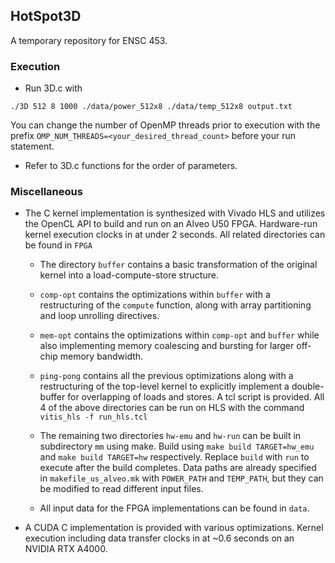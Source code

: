 
## HotSpot3D 

A temporary repository for ENSC 453.

### Execution

* Run 3D.c with
```
./3D 512 8 1000 ./data/power_512x8 ./data/temp_512x8 output.txt
```
You can change the number of OpenMP threads prior to execution with the prefix ```OMP_NUM_THREADS=<your_desired_thread_count>``` before your run statement.

* Refer to 3D.c functions for the order of parameters.

### Miscellaneous
* The C kernel implementation is synthesized with Vivado HLS and utilizes the OpenCL API to build and run on an Alveo U50 FPGA. Hardware-run kernel execution clocks in at under 2 seconds. All related directories can be found in `` FPGA ``
  * The directory `` buffer `` contains a basic transformation of the original kernel into a load-compute-store structure.
  * `` comp-opt `` contains the optimizations within `` buffer `` with a restructuring of the `` compute `` function, along with array partitioning and loop unrolling directives.
  * `` mem-opt `` contains the optimizations within `` comp-opt `` and `` buffer `` while also implementing memory coalescing and bursting for larger off-chip memory bandwidth.
  * `` ping-pong `` contains all the previous optimizations along with a restructuring of the top-level kernel to explicitly implement a double-buffer for overlapping of loads and stores.
  A tcl script is provided. All 4 of the above directories can be run on HLS with the command
  ``` vitis_hls -f run_hls.tcl ``` 

  * The remaining two directories `` hw-emu `` and `` hw-run `` can be built in subdirectory `` mm `` using make.
  Build using
  `` make build TARGET=hw_emu `` and `` make build TARGET=hw `` respectively. Replace `` build `` with `` run `` to execute after the build completes.
  Data paths are already specified in `` makefile_us_alveo.mk `` with `` POWER_PATH `` and `` TEMP_PATH ``, but they can be modified to read different input files.

  * All input data for the FPGA implementations can be found in `` data ``.
  
* A CUDA C implementation is provided with various optimizations. Kernel execution including data transfer clocks in at ~0.6 seconds on an NVIDIA RTX A4000.
